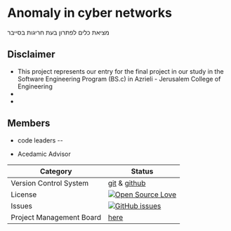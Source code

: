 # Anomaly in cyber networks
מציאת כלים לפתרון בעת חריגות בסייבר


## Disclaimer

* This project represents our entry for the final project in our study in the Software Engineering Program (BS.c) in Azrieli - Jerusalem College of Engineering
* 
* 


## Members
* code leaders -- 

* Acedamic Advisor


 |Category|Status|
|---|---|
| Version Control System| [git](https://git-scm.com/) & [github](https://github.com/) |
| License | [![Open Source Love](https://badges.frapsoft.com/os/mit/mit.svg?v=102)](https://github.com/ellerbrock/open-source-badge/) |
| Issues | [![GitHub issues](https://img.shields.io/github/issues/karinbe/anomaly_in_cyber_networks.svg?style=flat)](https://github.com/karinbe/anomaly_in_cyber_networks/issues) |
| Project Management Board| [here](https://github.com/karinbe/anomaly_in_cyber_networks/projects/1) |


  